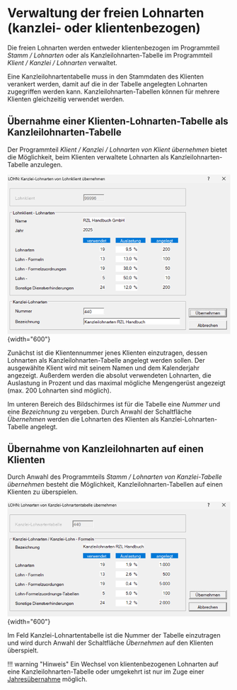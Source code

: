 # Verwaltung der freien Lohnarten (kanzlei- oder klientenbezogen)

Die freien Lohnarten werden entweder klientenbezogen im Programmteil *Stamm / Lohnarten* oder als Kanzleilohnarten-Tabelle im Programmteil *Klient / Kanzlei / Lohnarten* verwaltet.

Eine Kanzleilohnartentabelle muss in den Stammdaten des Klienten verankert werden, damit auf die in der Tabelle angelegten Lohnarten zugegriffen werden kann. Kanzleilohnarten-Tabellen können für mehrere Klienten gleichzeitig verwendet werden.

## Übernahme einer Klienten-Lohnarten-Tabelle als Kanzleilohnarten-Tabelle

Der Programmteil *Klient / Kanzlei / Lohnarten von Klient übernehmen* bietet die Möglichkeit, beim Klienten verwaltete Lohnarten als Kanzleilohnarten-Tabelle anzulegen.

![Image](<img/image169.png>){width="600"}

Zunächst ist die Klientennummer jenes Klienten einzutragen, dessen Lohnarten als Kanzleilohnarten-Tabelle angelegt werden sollen. Der ausgewählte Klient wird mit seinem Namen und dem Kalenderjahr angezeigt. Außerdem werden die absolut verwendeten Lohn­arten, die Auslastung in Prozent und das maximal mögliche Mengengerüst angezeigt (max. 200 Lohnarten sind möglich).

Im unteren Bereich des Bildschirmes ist für die Tabelle eine *Nummer* und eine *Bezeichnung* zu vergeben. Durch Anwahl der Schaltfläche *Übernehmen* werden die Lohnarten des Klienten als Kanzlei-Lohnarten-Tabelle angelegt.

## Übernahme von Kanzleilohnarten auf einen Klienten

Durch Anwahl des Programmteils *Stamm / Lohnarten von Kanzlei-Tabelle übernehmen* besteht die Möglichkeit, Kanzleilohnarten-Tabellen auf einen Klienten zu überspielen.

![Image](<img/image170.png>){width="600"}

Im Feld Kanzlei-Lohnartentabelle ist die Nummer der Tabelle einzutragen und wird durch Anwahl der Schaltfläche *Übernehmen* auf den Klienten überspielt.

!!! warning "Hinweis"
    Ein Wechsel von klientenbezogenen Lohnarten auf eine Kanzleilohnarten-Tabelle oder umgekehrt ist nur im Zuge einer [Jahresübernahme](../Jahresübernahme/Jahresübernahme%20innerhalb%20eines%20Klienten.md) möglich.